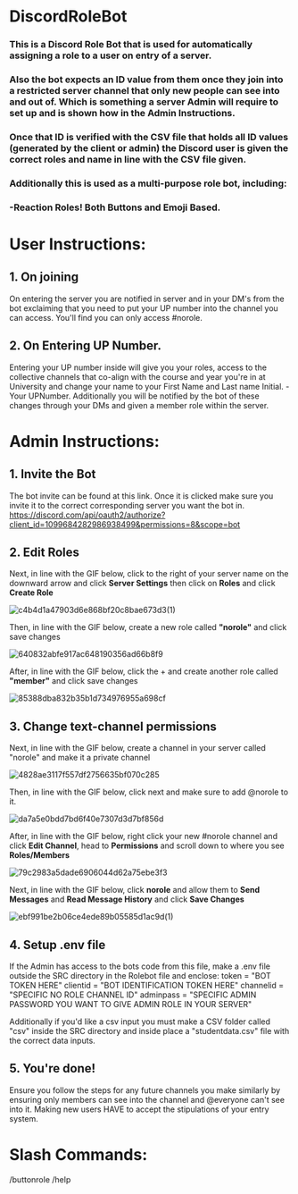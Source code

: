 # DiscordRoleBot
### This is a Discord Role Bot that is used for automatically assigning a role to a user on entry of a server. 

### Also the bot expects an ID value from them once they join into a restricted server channel that only new people can see into and out of. Which is something a server Admin will require to set up and is shown how in the Admin Instructions.

### Once that ID is verified with the CSV file that holds all ID values (generated by the client or admin) the Discord user is given the correct roles and name in line with the CSV file given.

### Additionally this is used as a multi-purpose role bot, including:
### -Reaction Roles! Both Buttons and Emoji Based.


# User Instructions:

## 1. On joining 

On entering the server you are notified in server and in your DM's from the bot exclaiming that you need to put your UP number into the channel you can access. You'll find you can only access #norole.

## 2. On Entering UP Number.

Entering your UP number inside will give you your roles, access to the collective channels that co-align with the course and year you're in at University and change your name to your First Name and Last name Initial. - Your UPNumber. Additionally you will be notified by the bot of these changes through your DMs and given a member role within the server.

# Admin Instructions:
## 1. Invite the Bot

The bot invite can be found at this link. Once it is clicked make sure you invite it to the correct corresponding server you want the bot in.
https://discord.com/api/oauth2/authorize?client_id=1099684282986938499&permissions=8&scope=bot

## 2. Edit Roles
Next, in line with the GIF below, click to the right of your server name on the downward arrow and click **Server Settings** then click on **Roles** and click **Create Role**

![c4b4d1a47903d6e868bf20c8bae673d3(1)](https://github.com/UP900420/DiscordRoleBot/assets/72605069/335c797e-a953-42cd-bf25-8031af649cd8)

Then, in line with the GIF below, create a new role called **"norole"** and click save changes 

![640832abfe917ac648190356ad66b8f9](https://github.com/UP900420/DiscordRoleBot/assets/72605069/e7e18bf0-efa4-45ce-8af2-9fcaf04c743c)

After, in line with the GIF below, click the + and create another role called **"member"** and click save changes

![85388dba832b35b1d734976955a698cf](https://github.com/UP900420/DiscordRoleBot/assets/72605069/715b2442-60aa-4ab9-b0dd-003bef52171e)

## 3. Change text-channel permissions

Next, in line with the GIF below, create a channel in your server called "norole" and make it a private channel 

![4828ae3117f557df2756635bf070c285](https://github.com/UP900420/DiscordRoleBot/assets/72605069/41dcae9f-3d67-4f49-bcb8-ac3e9b7bae34)

Then, in line with the GIF below, click next and make sure to add @norole to it.

![da7a5e0bdd7bd6f40e7307d3d7bf856d](https://github.com/UP900420/DiscordRoleBot/assets/72605069/02195449-5ab0-48d9-aada-695962506c29)


After, in line with the GIF below, right click your new #norole channel and click **Edit Channel**, head to **Permissions** and scroll down to where you see **Roles/Members**

![79c2983a5dade6906044d62a75ebe3f3](https://github.com/UP900420/DiscordRoleBot/assets/72605069/8c3844e3-52be-45a8-b957-fa3db69ce56f)


Next, in line with the GIF below, click **norole** and allow them to **Send Messages** and **Read Message History** and click **Save Changes**

![ebf991be2b06ce4ede89b05585d1ac9d(1)](https://github.com/UP900420/DiscordRoleBot/assets/72605069/5f0a0398-f6d9-4194-8ece-1590e937764a)


## 4. Setup .env file

If the Admin has access to the bots code from this file, make a .env file outside the SRC directory in the Rolebot file and enclose:
token = "BOT TOKEN HERE"
clientid = "BOT IDENTIFICATION TOKEN HERE"
channelid = "SPECIFIC NO ROLE CHANNEL ID"
adminpass = "SPECIFIC ADMIN PASSWORD YOU WANT TO GIVE ADMIN ROLE IN YOUR SERVER"

Additionally if you'd like a csv input you must make a CSV folder called "csv" inside the SRC directory and inside place a "studentdata.csv" file with the correct data inputs.

## 5. You're done!

Ensure you follow the steps for any future channels you make similarly by ensuring only members can see into the channel and @everyone can't see into it. Making new users HAVE to accept the stipulations of your entry system.

# Slash Commands:

/buttonrole
/help
